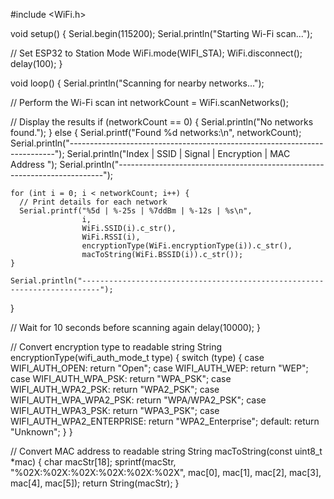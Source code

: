 #include <WiFi.h>

void setup() {
  Serial.begin(115200);
  Serial.println("Starting Wi-Fi scan...");

  // Set ESP32 to Station Mode
  WiFi.mode(WIFI_STA);
  WiFi.disconnect();
  delay(100);
}

void loop() {
  Serial.println("Scanning for nearby networks...");
  
  // Perform the Wi-Fi scan
  int networkCount = WiFi.scanNetworks();

  // Display the results
  if (networkCount == 0) {
    Serial.println("No networks found.");
  } else {
    Serial.printf("Found %d networks:\n", networkCount);
    Serial.println("--------------------------------------------------------------------------");
    Serial.println("Index | SSID                     | Signal  | Encryption   | MAC Address         ");
    Serial.println("--------------------------------------------------------------------------");

    for (int i = 0; i < networkCount; i++) {
      // Print details for each network
      Serial.printf("%5d | %-25s | %7ddBm | %-12s | %s\n",
                    i,
                    WiFi.SSID(i).c_str(),
                    WiFi.RSSI(i),
                    encryptionType(WiFi.encryptionType(i)).c_str(),
                    macToString(WiFi.BSSID(i)).c_str());
    }

    Serial.println("--------------------------------------------------------------------------");
  }

  // Wait for 10 seconds before scanning again
  delay(10000);
}

// Convert encryption type to readable string
String encryptionType(wifi_auth_mode_t type) {
  switch (type) {
    case WIFI_AUTH_OPEN:
      return "Open";
    case WIFI_AUTH_WEP:
      return "WEP";
    case WIFI_AUTH_WPA_PSK:
      return "WPA_PSK";
    case WIFI_AUTH_WPA2_PSK:
      return "WPA2_PSK";
    case WIFI_AUTH_WPA_WPA2_PSK:
      return "WPA/WPA2_PSK";
    case WIFI_AUTH_WPA3_PSK:
      return "WPA3_PSK";
    case WIFI_AUTH_WPA2_ENTERPRISE:
      return "WPA2_Enterprise";
    default:
      return "Unknown";
  }
}

// Convert MAC address to readable string
String macToString(const uint8_t *mac) {
  char macStr[18];
  sprintf(macStr, "%02X:%02X:%02X:%02X:%02X:%02X", mac[0], mac[1], mac[2], mac[3], mac[4], mac[5]);
  return String(macStr);
}

